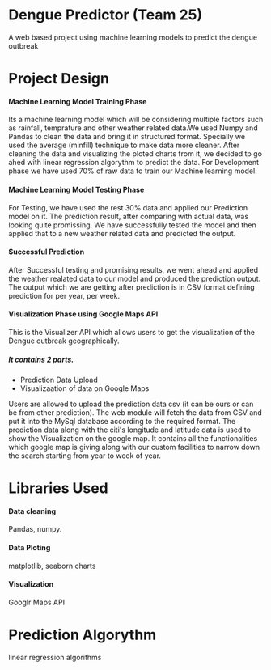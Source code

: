 # Dengue Predictor (Team 25)

A web based project using machine learning models to predict the dengue outbreak

# Project Design

#### Machine Learning Model Training Phase

Its a machine learning model which will be considering multiple factors such as rainfall, temprature and other weather related data.We used Numpy and Pandas to clean the data and bring it in structured format. Specially we used the average (minfill) technique to make data more cleaner. After cleaning the data and visualizing the ploted charts from it, we decided tp go ahed with linear regression algorythm to predict the data.
For Development phase we have used 70% of raw data to train our Machine learning model.

#### Machine Learning Model Testing Phase

For Testing, we have used the rest 30% data and applied our Prediction model on it. The prediction result, after comparing with actual data, was looking quite promissing. We have successfully tested the model and then applied that to a new weather related data and predicted the output.

#### Successful Prediction

After Successful testing and promising results, we went ahead and applied the weather realated data to our model and produced the prediction output. The output which we are getting after prediction is in CSV format defining prediction for per year, per week.

#### Visualization Phase using Google Maps API
This is the Visualizer API which allows users to get the visualization of the Dengue outbreak geographically. 

##### It contains 2 parts. 
* Prediction Data Upload
* Visualizaation of data on Google Maps 

Users are allowed to upload the prediction data csv (it can be ours or can be from other prediction). The web module will fetch the data from CSV and put it into the MySql database according to the required format. The prediction data along with the citi's longitude and latitude data is used to show the Visualization on the google map. It contains all the functionalities which google map is giving along with our custom facilities to narrow down the search starting from year to week of year.


# Libraries Used

#### Data cleaning 
Pandas, numpy.

#### Data Ploting
matplotlib, seaborn charts

#### Visualization
Googlr Maps API


# Prediction Algorythm
linear regression algorithms
